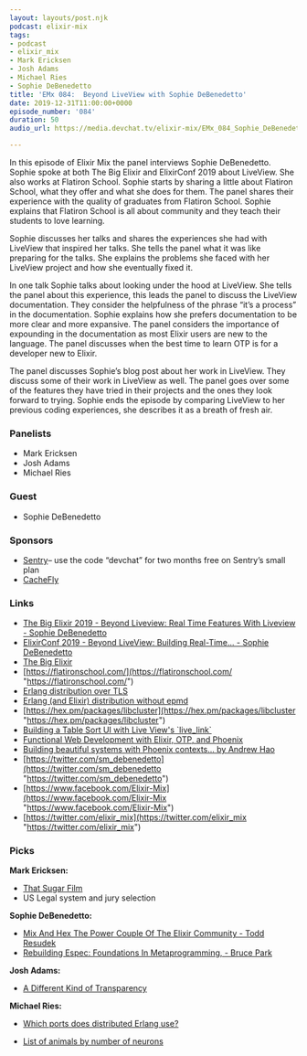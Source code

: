```yaml
---
layout: layouts/post.njk
podcast: elixir-mix
tags:
- podcast
- elixir_mix
- Mark Ericksen
- Josh Adams
- Michael Ries
- Sophie DeBenedetto
title: 'EMx 084:  Beyond LiveView with Sophie DeBenedetto'
date: 2019-12-31T11:00:00+0000
episode_number: '084'
duration: 50
audio_url: https://media.devchat.tv/elixir-mix/EMx_084_Sophie_DeBenedetto.mp3

---
```

In this episode of Elixir Mix the panel interviews Sophie DeBenedetto. Sophie spoke at both The Big Elixir and ElixirConf 2019 about LiveView. She also works at Flatiron School. Sophie starts by sharing a little about Flatiron School, what they offer and what she does for them. The panel shares their experience with the quality of graduates from Flatiron School. Sophie explains that Flatiron School is all about community and they teach their students to love learning.

Sophie discusses her talks and shares the experiences she had with LiveView that inspired her talks. She tells the panel what it was like preparing for the talks. She explains the problems she faced with her LiveView project and how she eventually fixed it.

In one talk Sophie talks about looking under the hood at LiveView. She tells the panel about this experience, this leads the panel to discuss the LiveView documentation. They consider the helpfulness of the phrase “it’s a process” in the documentation. Sophie explains how she prefers documentation to be more clear and more expansive. The panel considers the importance of expounding in the documentation as most Elixir users are new to the language. The panel discusses when the best time to learn OTP is for a developer new to Elixir.

The panel discusses Sophie’s blog post about her work in LiveView. They discuss some of their work in LiveView as well. The panel goes over some of the features they have tried in their projects and the ones they look forward to trying. Sophie ends the episode by comparing LiveView to her previous coding experiences, she describes it as a breath of fresh air.

### **Panelists**

* Mark Ericksen
* Josh Adams
* Michael Ries

### **Guest**

* Sophie DeBenedetto

### **Sponsors**

* [Sentry](http://sentry.io/)– use the code “devchat” for two months free on Sentry’s small plan
* [CacheFly](https://www.cachefly.com/)

### **Links**

* [The Big Elixir 2019 - Beyond Liveview: Real Time Features With Liveview - Sophie DeBenedetto](https://www.youtube.com/watch?v=yo8Y1SUGW1w)
* [ElixirConf 2019 - Beyond LiveView: Building Real-Time... - Sophie DeBenedetto](https://www.youtube.com/watch?v=AbNAuOQ8wBE)
* [The Big Elixir](https://www.youtube.com/channel/UCInJUDVff2bzZSrkDRUCOdA/videos)
* [https://flatironschool.com/](https://flatironschool.com/ "https://flatironschool.com/")
* [Erlang distribution over TLS](https://www.erlang-solutions.com/blog/erlang-distribution-over-tls.html)
* [Erlang (and Elixir) distribution without epmd](https://www.erlang-solutions.com/blog/erlang-and-elixir-distribution-without-epmd.html)
* [https://hex.pm/packages/libcluster](https://hex.pm/packages/libcluster "https://hex.pm/packages/libcluster")
* [Building a Table Sort UI with Live View's \`live_link\`](https://elixirschool.com/blog/sorting-a-table-with-live-view-live-links/)
* [Functional Web Development with Elixir, OTP, and Phoenix](https://pragprog.com/book/lhelph/functional-web-development-with-elixir-otp-and-phoenix)
* [Building beautiful systems with Phoenix contexts... by Andrew Hao](https://www.youtube.com/watch?v=l3VgbSgo71E)
* [https://twitter.com/sm_debenedetto](https://twitter.com/sm_debenedetto "https://twitter.com/sm_debenedetto")
* [https://www.facebook.com/Elixir-Mix](https://www.facebook.com/Elixir-Mix "https://www.facebook.com/Elixir-Mix")
* [https://twitter.com/elixir_mix](https://twitter.com/elixir_mix "https://twitter.com/elixir_mix")

### **Picks**

**Mark Ericksen:**

* [That Sugar Film](https://www.imdb.com/title/tt3892434/)
* US Legal system and jury selection

**Sophie DeBenedetto:**

* [Mix And Hex The Power Couple Of The Elixir Community - Todd Resudek](https://www.youtube.com/watch?v=Fh0w2yL7vhU)
* [Rebuilding Espec: Foundations In Metaprogramming, - Bruce Park](https://www.youtube.com/watch?v=sQ8S4xnwCCQ)

**Josh Adams:**

* [A Different Kind of Transparency](https://puri.sm/posts/a-different-kind-of-transparency/)

**Michael Ries:**

* [Which ports does distributed Erlang use?](http://erlang.org/pipermail/erlang-questions/2002-October/005972.html)


* [List of animals by number of neurons](https://en.wikipedia.org/wiki/List_of_animals_by_number_of_neurons)